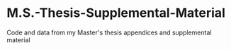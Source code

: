 # M.S.-Thesis-Supplemental-Material
Code and data from my Master's thesis appendices and supplemental material
